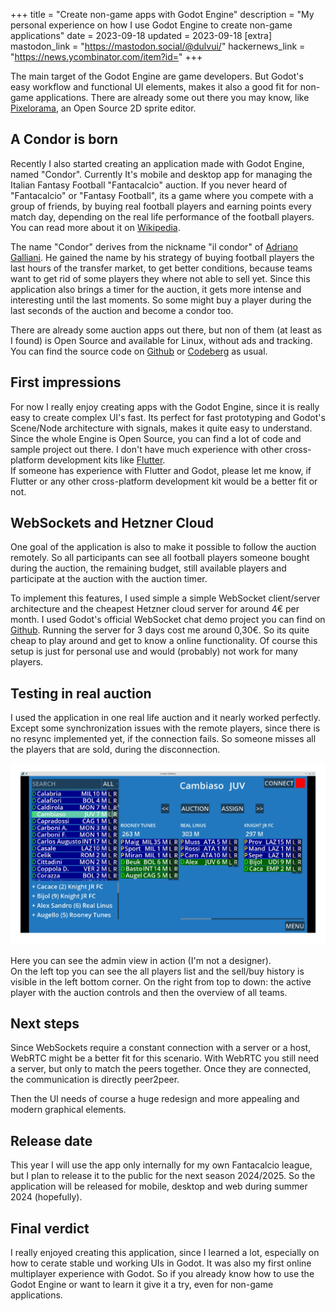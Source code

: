 +++
title = "Create non-game apps with Godot Engine"
description = "My personal experience on how I use Godot Engine to create non-game applications"
date = 2023-09-18
updated = 2023-09-18
[extra]
mastodon_link = "https://mastodon.social/@dulvui/"
hackernews_link = "https://news.ycombinator.com/item?id="
+++

The main target of the Godot Engine are game developers.
But Godot's easy workflow and functional UI elements, makes it also a good fit for non-game applications.
There are already some out there you may know, like [Pixelorama](https://github.com/Orama-Interactive/Pixelorama), an Open Source 2D sprite editor.

## A Condor is born
Recently I also started creating an application made with Godot Engine, named "Condor".
Currently It's mobile and desktop app for managing the Italian Fantasy Football "Fantacalcio" auction.
If you never heard of "Fantacalcio" or "Fantasy Football", its a game where you compete with a group of friends, by buying real football players and earning points every match day, depending on the real life performance of the football players.
You can read more about it on [Wikipedia](https://en.wikipedia.org/wiki/Fantasy_football_(association)).

The name "Condor" derives from the nickname "il condor" of [Adriano Galliani](https://en.wikipedia.org/wiki/Adriano_Galliani).
He gained the name by his strategy of buying football players the last hours of the transfer market, to get better conditions, because teams want to get rid of some players they where not able to sell yet.
Since this application also brings a timer for the auction, it gets more intense and interesting until the last moments.
So some might buy a player during the last seconds of the auction and become a condor too. 

There are already some auction apps out there, but non of them (at least as I found) is Open Source and available for Linux, without ads and tracking.
You can find the source code on [Github](https://github.com/dulvui/condor) or [Codeberg](https://codeberg.org/dulvui/condor) as usual.

## First impressions
For now I really enjoy creating apps with the Godot Engine, since it is really easy to create complex UI's fast.
Its perfect for fast prototyping and Godot's Scene/Node architecture with signals, makes it quite easy to understand.
Since the whole Engine is Open Source, you can find a lot of code and sample project out there.
I don't have much experience with other cross-platform development kits like [Flutter](https://flutter.dev/).  
If someone has experience with Flutter and Godot, please let me know, if Flutter or any other cross-platform development kit would be a better fit or not.

## WebSockets and Hetzner Cloud
One goal of the application is also to make it possible to follow the auction remotely.
So all participants can see all football players someone bought during the auction, the remaining budget, still available players and participate at the auction with the auction timer.

To implement this features, I used simple a simple WebSocket client/server architecture and the cheapest Hetzner cloud server for around 4€ per month.
I used Godot's official WebSocket chat demo project you can find on [Github](https://github.com/godotengine/godot-demo-projects/tree/master/networking/websocket_chat).
Running the server for 3 days cost me around 0,30€.
So its quite cheap to play around and get to know a online functionality.
Of course this setup is just for personal use and would (probably) not work for many players.

## Testing in real auction
I used the application in one real life auction and it nearly worked perfectly.
Except some synchronization issues with the remote players, since there is no resync implemented yet, if the connection fails.
So someone misses all the players that are sold, during the disconnection.

<img class="blog-image blog-image-wide" src="condor.webp" alt="Admin view of the application 'Condor'">  

Here you can see the admin view in action (I'm not a designer).  
On the left top you can see the all players list and the sell/buy history is visible in the left bottom corner.
On the right from top to down: the active player with the auction controls and then the overview of all teams.

## Next steps
Since WebSockets require a constant connection with a server or a host, WebRTC might be a better fit for this scenario.
With WebRTC you still need a server, but only to match the peers together.
Once they are connected, the communication is directly peer2peer.

Then the UI needs of course a huge redesign and more appealing and modern graphical elements.

## Release date
This year I will use the app only internally for my own Fantacalcio league, but I plan to release it to the public for the next season 2024/2025.
So the application will be released for mobile, desktop and web during summer 2024 (hopefully).

## Final verdict
I really enjoyed creating this application, since I learned a lot, especially on how to cerate stable und working UIs in Godot.
It was also my first online multiplayer experience with Godot.
So if you already know how to use the Godot Engine or want to learn it give it a try, even for non-game applications.
